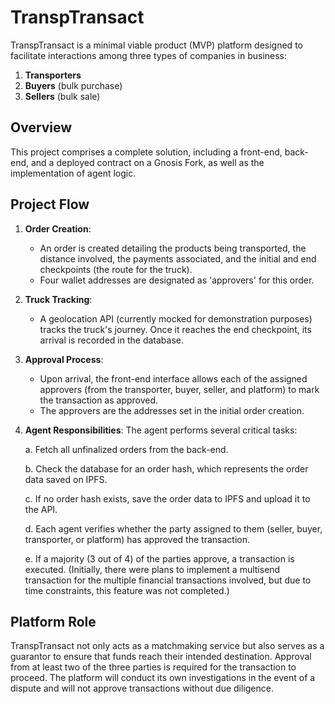 # TranspTransact

TranspTransact is a minimal viable product (MVP) platform designed to facilitate interactions among three types of companies in business:

1. **Transporters**
2. **Buyers** (bulk purchase)
3. **Sellers** (bulk sale)

## Overview

This project comprises a complete solution, including a front-end, back-end, and a deployed contract on a Gnosis Fork, as well as the implementation of agent logic.

## Project Flow

1. **Order Creation**: 
   - An order is created detailing the products being transported, the distance involved, the payments associated, and the initial and end checkpoints (the route for the truck).
   - Four wallet addresses are designated as 'approvers' for this order.

2. **Truck Tracking**: 
   - A geolocation API (currently mocked for demonstration purposes) tracks the truck's journey. Once it reaches the end checkpoint, its arrival is recorded in the database.

3. **Approval Process**:
   - Upon arrival, the front-end interface allows each of the assigned approvers (from the transporter, buyer, seller, and platform) to mark the transaction as approved.
   - The approvers are the addresses set in the initial order creation.

4. **Agent Responsibilities**:
   The agent performs several critical tasks:

   a. Fetch all unfinalized orders from the back-end.

   b. Check the database for an order hash, which represents the order data saved on IPFS.

   c. If no order hash exists, save the order data to IPFS and upload it to the API.

   d. Each agent verifies whether the party assigned to them (seller, buyer, transporter, or platform) has approved the transaction.

   e. If a majority (3 out of 4) of the parties approve, a transaction is executed. (Initially, there were plans to implement a multisend transaction for the multiple financial transactions involved, but due to time constraints, this feature was not completed.)

## Platform Role

TranspTransact not only acts as a matchmaking service but also serves as a guarantor to ensure that funds reach their intended destination. Approval from at least two of the three parties is required for the transaction to proceed. The platform will conduct its own investigations in the event of a dispute and will not approve transactions without due diligence.
